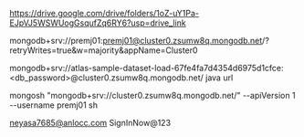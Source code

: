 https://drive.google.com/drive/folders/1oZ-uY1Pa-EJpVJ5WSWUogGsqufZq6RY6?usp=drive_link

mongodb+srv://premj01:premj01@cluster0.zsumw8q.mongodb.net/?retryWrites=true&w=majority&appName=Cluster0

mongodb+srv://atlas-sample-dataset-load-67fe4fa7d4354d6975d1cfce:<db_password>@cluster0.zsumw8q.mongodb.net/
java url

mongosh "mongodb+srv://cluster0.zsumw8q.mongodb.net/" --apiVersion 1 --username premj01
sh

neyasa7685@anlocc.com
SignInNow@123


